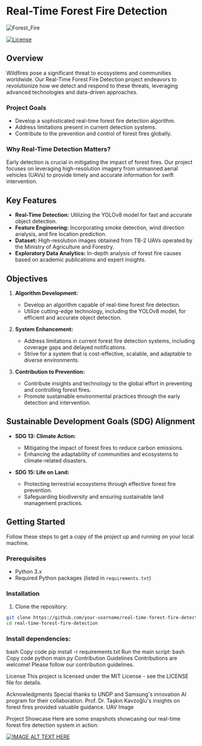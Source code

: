 # Real-Time Forest Fire Detection

![Forest_Fire](https://github.com/iremgulcin/necip-halil/assets/88242216/10a321a1-3059-4680-9b09-855fb388e03a)


[![License](https://img.shields.io/badge/license-MIT-blue.svg)](LICENSE)

## Overview

Wildfires pose a significant threat to ecosystems and communities worldwide. Our Real-Time Forest Fire Detection project endeavors to revolutionize how we detect and respond to these threats, leveraging advanced technologies and data-driven approaches.

### Project Goals

- Develop a sophisticated real-time forest fire detection algorithm.
- Address limitations present in current detection systems.
- Contribute to the prevention and control of forest fires globally.

### Why Real-Time Detection Matters?

Early detection is crucial in mitigating the impact of forest fires. Our project focuses on leveraging high-resolution imagery from unmanned aerial vehicles (UAVs) to provide timely and accurate information for swift intervention.

## Key Features

- **Real-Time Detection:** Utilizing the YOLOv8 model for fast and accurate object detection.
- **Feature Engineering:** Incorporating smoke detection, wind direction analysis, and fire location prediction.
- **Dataset:** High-resolution images obtained from TB-2 UAVs operated by the Ministry of Agriculture and Forestry.
- **Exploratory Data Analytics:** In-depth analysis of forest fire causes based on academic publications and expert insights.

## Objectives

1. **Algorithm Development:**
   - Develop an algorithm capable of real-time forest fire detection.
   - Utilize cutting-edge technology, including the YOLOv8 model, for efficient and accurate object detection.

2. **System Enhancement:**
   - Address limitations in current forest fire detection systems, including coverage gaps and delayed notifications.
   - Strive for a system that is cost-effective, scalable, and adaptable to diverse environments.

3. **Contribution to Prevention:**
   - Contribute insights and technology to the global effort in preventing and controlling forest fires.
   - Promote sustainable environmental practices through the early detection and intervention.

## Sustainable Development Goals (SDG) Alignment

- **SDG 13: Climate Action:**
  - Mitigating the impact of forest fires to reduce carbon emissions.
  - Enhancing the adaptability of communities and ecosystems to climate-related disasters.

- **SDG 15: Life on Land:**
  - Protecting terrestrial ecosystems through effective forest fire prevention.
  - Safeguarding biodiversity and ensuring sustainable land management practices.

## Getting Started

Follow these steps to get a copy of the project up and running on your local machine.

### Prerequisites

- Python 3.x
- Required Python packages (listed in `requirements.txt`)

### Installation


1. Clone the repository:

```bash
git clone https://github.com/your-username/real-time-forest-fire-detection.git
cd real-time-forest-fire-detection
```

### Install dependencies:
bash
Copy code
pip install -r requirements.txt
Run the main script:
bash
Copy code
python main.py
Contribution Guidelines
Contributions are welcome! Please follow our contribution guidelines.

License
This project is licensed under the MIT License - see the LICENSE file for details.

Acknowledgments
Special thanks to UNDP and Samsung's innovation AI program for their collaboration.
Prof. Dr. Taşkın Kavzoğlu's insights on forest fires provided valuable guidance.
UAV Image

Project Showcase
Here are some snapshots showcasing our real-time forest fire detection system in action:


[![IMAGE ALT TEXT HERE](https://img.youtube.com/vi/PsGqouARdoc)](https://www.youtube.com/watch?v=PsGqouARdoc)

